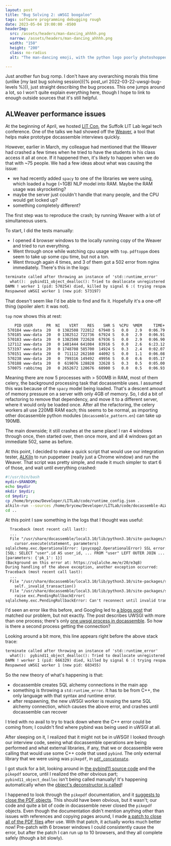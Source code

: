```yaml
---
layout: post
title: "Bug Solving 2: uWSGI boogaloo"
tags: software programming debugging rough
date: 2023-05-04 19:00:00 -0500
headerImg:
  src: /assets/headers/man-dancing_ahhhh.png
  narrow: /assets/headers/man-dancing_ahhhh.png
  width: "150"
  height: "200"
  class: no-radius
  alt: "The man-dancing emoji, with the python logo poorly photoshopped as the dancer's head."

---
```


Just another fun bug romp. I don't have any overarching morals this time (unlike [my last bug solving session]({% post_url 2022-03-22-uwsgi-bug-levels %})),
just straight describing the bug process. This one jumps around a lot, so I won't quite explain everything here, though I hope to link to enough
outside sources that it's still helpful.

## ALWeaver performance issues

At the beginning of April, we hosted [LIT Con](https://suffolklitlab.org/LITCon/2023/about/), the Suffolk LIT Lab
legal tech conference. One of the talks we had showed off the [Weaver](https://github.com/SuffolkLITLab/docassemble-ALWeaver),
a tool that helps make prototype docassemble interviews quickly.

However, earlier in March, my colleague had mentioned that the Weaver had crashed a few times when he tried to have the students in his class
access it all at once. If it happened then, it's likely to happen when we do that with ~75 people. We had a few
ideas about what was causing the issue:
* we had recently added `spacy` to one of the libraries we were using, which loaded a huge (~1GB) NLP model into RAM. Maybe the RAM usage was skyrocketing?
* maybe the server just couldn't handle that many people, and the CPU would get locked up?
* something completely different?

The first step was to reproduce the crash; by running Weaver with a lot of simultaneous users.

To start, I did the tests manually:
* I opened 4 browser windows to the locally running copy of the Weaver and tried to run everything.
* Went through once while watching cpu usage with `top`. `pdftoppm` does seem to take up some cpu time, but not a ton.
* Went through again 4 times, and 3 of them got a 502 error from nginx immediately. There's this in the logs:

```txt
terminate called after throwing an instance of 'std::runtime_error'
  what():  pybind11_object_dealloc(): Tried to deallocate unregistered instance!
DAMN ! worker 1 (pid: 570254) died, killed by signal 6 :( trying respawn ...
Respawned uWSGI worker 1 (new pid: 573197)
```

That doesn't seem like I'd be able to find and fix it. Hopefully it's a one-off thing (spoiler alert: it was not).

`top` now shows this at rest:

```txt
    PID USER      PR  NI    VIRT    RES    SHR S  %CPU  %MEM     TIME+ COMMAND
 570184 www-data  20   0 1382508 722812  67940 S   0.0   2.9   0:06.79 celery
 570185 www-data  20   0 1382512 722736  67924 S   0.0   2.9   0:06.91 celery
 570183 www-data  20   0 1382508 722628  67936 S   0.0   2.9   0:06.90 celery
 127112 www-data  20   0 1481444 641084  83916 S   0.0   2.6   6:23.12 uwsgi
 573197 www-data  20   0 1748708 585700  14924 S   0.3   2.4   0:02.07 uwsgi
 570151 www-data  20   0  711112 262160  44092 S   0.0   1.1   0:06.08 celery
 570238 www-data  20   0  799316 149492  49956 S   0.0   0.6   0:05.17 python
 570188 www-data  20   0  619076 128828  32628 S   0.3   0.5   0:05.00 celery
 570075 rabbitmq  20   0 2652672 120676  60900 S   0.0   0.5   0:06.93 beam.smp
```

Meaning there are now 5 processes with > 500MB in RAM, most of them celery, the background processing task that docassemble uses. I assumed this was because
of the `spacy` model being loaded. That's a descent amount of memory pressure on a server with only 4GB of memory. So, I did a bit of refactoring to
remove that dependency, and move it to a different server, where it would only be loaded once. After all the refactoring, the celery workers
all use 220MB RAM each; this seems to be normal, as importing other docassemble python modules (`docassemble_pattern.en`) can take up 190MB.

The main downside; it still crashes at the same place! I ran 4 windows through once, then started over, then once more, and all 4 windows got an immediate 502, same as before.

At this point, I decided to make a quick script that would use our integration tester, [ALKiln](https://github.com/SuffolkLITLab/ALKiln) to run puppeteer (really just a Chrome window) and run the Weaver. That script was pretty simple, and made it much simpler to start 6 of those, and wait until everything crashed:

```bash
#!/usr/bin/bash
mydir=$RANDOM;
echo $mydir
mkdir $mydir;
cd $mydir; 
cp /home/brycew/Developer/LITLab/code/runtime_config.json .
alkiln-run --sources /home/brycew/Developer/LITLab/code/docassemble-ALWeaver/docassemble/ALWeaver/data/sources/ > bash_console.txt &
cd ..
```

At this point I saw something in the logs that I thought was useful:

```txt
  Traceback (most recent call last):
  ...
  File "/usr/share/docassemble/local3.10/lib/python3.10/site-packages/sqlalchemy/engine/default.py", line 747, in do_execute
    cursor.execute(statement, parameters)
sqlalchemy.exc.OperationalError: (psycopg2.OperationalError) SSL error: decryption failed or bad record mac
[SQL: SELECT "user".id AS user_id, ... FROM "user" LEFT OUTER JOIN ... WHERE "user".id = %(pk_1)s]
[parameters: {'pk_1': 1}]
(Background on this error at: https://sqlalche.me/e/20/e3q8)
During handling of the above exception, another exception occurred:
Traceback (most recent call last):
  ...
  File "/usr/share/docassemble/local3.10/lib/python3.10/site-packages/sqlalchemy/engine/base.py", line 666, in _revalidate_connection
    self._invalid_transaction()
  File "/usr/share/docassemble/local3.10/lib/python3.10/site-packages/sqlalchemy/engine/base.py", line 656, in _invalid_transaction
    raise exc.PendingRollbackError(
sqlalchemy.exc.PendingRollbackError: Can't reconnect until invalid transaction is rolled back.  Please rollback() fully before proceeding (Background on this error at: https://sqlalche.me/e/20/8s2b)
```

I'd seen an error like this before, and Googling led to [a blogs post](https://virtualandy.wordpress.com/2019/09/04/a-fix-for-operationalerror-psycopg2-operationalerror-ssl-error-decryption-failed-or-bad-record-mac/) that matched our problem, but not exactly. The post describes UWSGI with more than one process; there's only [one uwsgi process in docassemble](https://github.com/jhpyle/docassemble/blob/master/Docker/config/docassemblelog-expose-uwsgi.ini). So how is there a second process getting the connection?

Looking around a bit more, this line appears right before the above stack trace:

```txt
terminate called after throwing an instance of 'std::runtime_error'
  what():  pybind11_object_dealloc(): Tried to deallocate unregistered instance!
DAMN ! worker 1 (pid: 666329) died, killed by signal 6 :( trying respawn ...
Respawned uWSGI worker 1 (new pid: 683455)
```

So the new theory of what's happening is that:
* docassemble creates SQL alchemy connections in the main app
* something is throwing a `std:runtime_error`. It has to be from C++, the only language with that syntax and runtime error.
* after respawning, the new uWSGI worker is reusing the same SQL alchemy connection, which causes the above error, and crashes until docassemble can recover

I tried with no avail to try to track down where the C++ error could be coming from; I couldn't find where pybind was being used in uWSGI at all.

After sleeping on it, I realized that it might not be in uWSGI! I looked through our interview code, seeing what docassemble operations are being performed and what external libraries, if any, that we or docassemble were calling that would use some C++ code that used `pybind`. The only external library that we were using was `pikepdf`, in [`pdf_concatenate`](https://github.com/jhpyle/docassemble/blob/36991c45378250766274a7a8145a89799616931b/docassemble_base/docassemble/base/pandoc.py#L713-L758).

I got stuck for a bit, looking around in [the pybind11 source code](https://github.com/search?q=repo%3Apybind%2Fpybind11%20Tried%20to%20deallocate%20unregistered%20instance!&type=code) and the `pikepdf` source, until I realized the other obvious part; `pybind11_object_dealloc` isn't being called manually! It's happening automatically when the [object's deconstructor is called](https://en.cppreference.com/w/cpp/language/destructor)!

I happened to look through the `pikepdf` documentation, and it [suggests to close the PDF objects](https://pikepdf.readthedocs.io/en/latest/api/main.html#pikepdf.Pdf.close). This should have been obvious, but it wasn't; our code and quite a bit of code in docassemble never closed the `pikepdf` objects. Even though the documentation didn't mention anything other than issues with references and copying pages around, I made [a patch to close all of the PDF files](https://github.com/jhpyle/docassemble/pull/631) after use. With that patch, it actually works much better now! Pre-patch with 6 browser windows I could consistently cause the error, but after the patch I can run up to 10 browsers, and they all complete safely (though a bit slowly).
